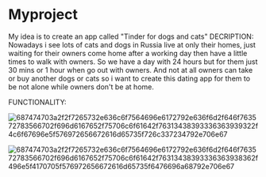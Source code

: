 # Myproject
My idea is to create an app called "Tinder for dogs and cats"
DECRIPTION: 
    Nowadays i see lots of cats and dogs in Russia live at only their homes, just waiting for their owners come home after a working day then have a little times to walk with owners. So we have a day with 24 hours but for them just 30 mins or 1 hour when go out with owners. And not at all owners can take or buy another dogs or cats so i want to create this dating app for them to be not alone while owners don't be at home.

FUNCTIONALITY:

![687474703a2f2f7265732e636c6f7564696e6172792e636f6d2f646f763572783566702f696d6167652f75706c6f61642f76313438393336363939322f4c6f67696e5f576972656672616d65735f726c337234792e706e67](https://github.com/user-attachments/assets/6bdf32c3-383d-4d58-95fc-d6cbb9230801)


![687474703a2f2f7265732e636c6f7564696e6172792e636f6d2f646f763572783566702f696d6167652f75706c6f61642f76313438393336363938362f496e5f4170705f576972656672616d65735f6476696a68792e706e67](https://github.com/user-attachments/assets/bcae7d91-a727-4998-b135-9b2d9c87681b)
